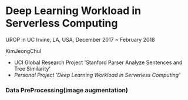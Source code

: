 # Deep Learning Workload in Serverless Computing
UROP in UC Irvine, LA, USA, December 2017 ~ February 2018

KimJeongChul
 - UCI Global Research Project 'Stanford Parser Analyze Sentences and Tree Similarity'
 - *Personal Project 'Deep Learning Workload in Serverless Computing'*
 
### Data PreProcessing(image augmentation)
